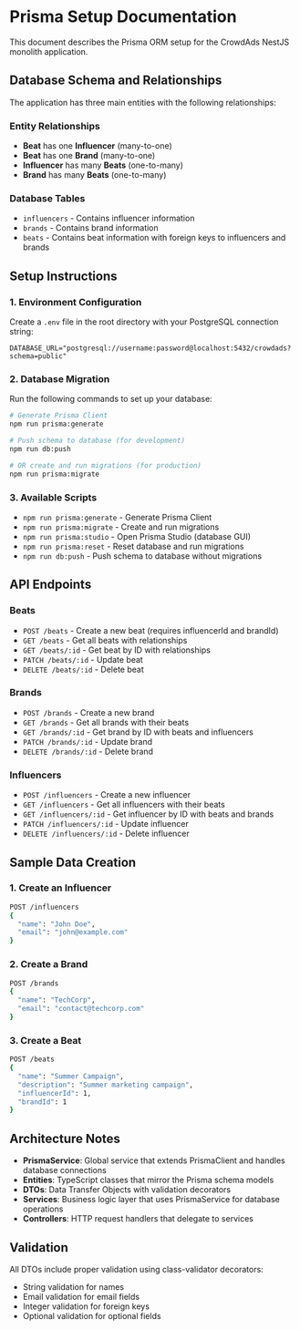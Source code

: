 # Prisma Setup Documentation

This document describes the Prisma ORM setup for the CrowdAds NestJS monolith application.

## Database Schema and Relationships

The application has three main entities with the following relationships:

### Entity Relationships
- **Beat** has one **Influencer** (many-to-one)
- **Beat** has one **Brand** (many-to-one)
- **Influencer** has many **Beats** (one-to-many)
- **Brand** has many **Beats** (one-to-many)

### Database Tables
- `influencers` - Contains influencer information
- `brands` - Contains brand information
- `beats` - Contains beat information with foreign keys to influencers and brands

## Setup Instructions

### 1. Environment Configuration
Create a `.env` file in the root directory with your PostgreSQL connection string:
```env
DATABASE_URL="postgresql://username:password@localhost:5432/crowdads?schema=public"
```

### 2. Database Migration
Run the following commands to set up your database:

```bash
# Generate Prisma Client
npm run prisma:generate

# Push schema to database (for development)
npm run db:push

# OR create and run migrations (for production)
npm run prisma:migrate
```

### 3. Available Scripts
- `npm run prisma:generate` - Generate Prisma Client
- `npm run prisma:migrate` - Create and run migrations
- `npm run prisma:studio` - Open Prisma Studio (database GUI)
- `npm run prisma:reset` - Reset database and run migrations
- `npm run db:push` - Push schema to database without migrations

## API Endpoints

### Beats
- `POST /beats` - Create a new beat (requires influencerId and brandId)
- `GET /beats` - Get all beats with relationships
- `GET /beats/:id` - Get beat by ID with relationships
- `PATCH /beats/:id` - Update beat
- `DELETE /beats/:id` - Delete beat

### Brands
- `POST /brands` - Create a new brand
- `GET /brands` - Get all brands with their beats
- `GET /brands/:id` - Get brand by ID with beats and influencers
- `PATCH /brands/:id` - Update brand
- `DELETE /brands/:id` - Delete brand

### Influencers
- `POST /influencers` - Create a new influencer
- `GET /influencers` - Get all influencers with their beats
- `GET /influencers/:id` - Get influencer by ID with beats and brands
- `PATCH /influencers/:id` - Update influencer
- `DELETE /influencers/:id` - Delete influencer

## Sample Data Creation

### 1. Create an Influencer
```bash
POST /influencers
{
  "name": "John Doe",
  "email": "john@example.com"
}
```

### 2. Create a Brand
```bash
POST /brands
{
  "name": "TechCorp",
  "email": "contact@techcorp.com"
}
```

### 3. Create a Beat
```bash
POST /beats
{
  "name": "Summer Campaign",
  "description": "Summer marketing campaign",
  "influencerId": 1,
  "brandId": 1
}
```

## Architecture Notes

- **PrismaService**: Global service that extends PrismaClient and handles database connections
- **Entities**: TypeScript classes that mirror the Prisma schema models
- **DTOs**: Data Transfer Objects with validation decorators
- **Services**: Business logic layer that uses PrismaService for database operations
- **Controllers**: HTTP request handlers that delegate to services

## Validation

All DTOs include proper validation using class-validator decorators:
- String validation for names
- Email validation for email fields
- Integer validation for foreign keys
- Optional validation for optional fields
